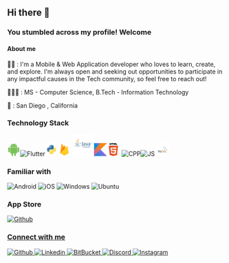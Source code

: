 ## Hi there 👋
### You stumbled across my profile! Welcome

#### About me 
👨‍💻 : I'm a Mobile & Web Application developer who loves to learn, create, and explore. I'm always open and seeking out opportunities to participate in any impactful causes in the Tech community, so feel free to reach out!

👨🏻‍🎓 : MS - Computer Science, B.Tech - Information Technology 

🏡 : San Diego , California

### Technology Stack
<img alt="Android" width="30px" src="https://raw.githubusercontent.com/github/explore/80688e429a7d4ef2fca1e82350fe8e3517d3494d/topics/android/android.png" /><img alt="Flutter" width="50px" src="https://flutter.dev/assets/flutter-lockup-1caf6476beed76adec3c477586da54de6b552b2f42108ec5bc68dc63bae2df75.png" /><img alt="Python" width="30px" src="https://raw.githubusercontent.com/github/explore/80688e429a7d4ef2fca1e82350fe8e3517d3494d/topics/python/python.png" /><img alt="Firebase" width="30px" src="https://raw.githubusercontent.com/github/explore/80688e429a7d4ef2fca1e82350fe8e3517d3494d/topics/firebase/firebase.png" />
<img alt="Java" width="50px" src="https://raw.githubusercontent.com/github/explore/80688e429a7d4ef2fca1e82350fe8e3517d3494d/topics/java/java.png" /><img alt="Kotlin" width="30px" src="https://raw.githubusercontent.com/github/explore/80688e429a7d4ef2fca1e82350fe8e3517d3494d/topics/kotlin/kotlin.png" /><img alt="HTML" width="30px" src="https://raw.githubusercontent.com/github/explore/80688e429a7d4ef2fca1e82350fe8e3517d3494d/topics/html/html.png" />
<img width="30px" alt="CPP" src="https://user-images.githubusercontent.com/36140849/97773342-102eeb80-1b0c-11eb-978a-05965267a12b.png" /><img width="30px" alt="JS" src="https://user-images.githubusercontent.com/36140849/97772525-651b3380-1b05-11eb-8694-d3f6afba9dbf.png" />
<img width="30px" alt="MySQL" src="https://raw.githubusercontent.com/github/explore/80688e429a7d4ef2fca1e82350fe8e3517d3494d/topics/mysql/mysql.png" />

### Familiar with
<img alt="Android" src="https://img.shields.io/badge/Android-3DDC84?style=for-the-badge&logo=android&logoColor=white" /> <img alt="iOS" src="https://img.shields.io/badge/iOS-000000?style=for-the-badge&logo=ios&logoColor=white" /> <img alt="Windows" src="https://img.shields.io/badge/Windows-0078D6?style=for-the-badge&logo=windows&logoColor=white" /> <img alt="Ubuntu" src="https://img.shields.io/badge/Ubuntu-E95420?style=for-the-badge&logo=ubuntu&logoColor=white" /> 

### App Store
<a href="https://play.google.com/store/apps/dev?id=8345885293340683167&hl=en" target="_blank"><img alt="Github" src="https://img.shields.io/badge/Google_Play-414141?style=for-the-badge&logo=google-play&logoColor=white" /> 

### Connect with me

<a href="https://github.com/pratikmehkarkar" target="_blank"><img alt="Github" src="https://img.shields.io/badge/GitHub-%2312100E.svg?&style=for-the-badge&logo=Github&logoColor=white" /> 
<a href="https://www.linkedin.com/in/pratik-mehkarkar/" target="_blank"><img alt="Linkedin" src="https://img.shields.io/badge/LinkedIn-0077B5?style=for-the-badge&logo=linkedin&logoColor=white" />
<a href="https://bitbucket.org/pratik_mehkarkar/" target="_blank"><img alt="BitBucket" src="https://img.shields.io/badge/Bitbucket-330F63?style=for-the-badge&logo=bitbucket&logoColor=white" />
<a href="https://www.discord.com/" target="_blank"><img alt="Discord" src="https://img.shields.io/badge/Discord-7289DA?style=for-the-badge&logo=discord&logoColor=white" />
<a href="https://www.instagram.com/pratik_mehkarkar/" target="_blank"><img alt="Instagram" src="https://img.shields.io/badge/Instagram-E4405F?style=for-the-badge&logo=instagram&logoColor=white" />
